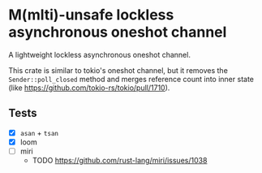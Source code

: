 # M(mlti)-unsafe lockless asynchronous oneshot channel

A lightweight lockless asynchronous oneshot channel.

This crate is similar to tokio's oneshot channel,
but it removes the `Sender::poll_closed` method
and merges reference count into inner state (like https://github.com/tokio-rs/tokio/pull/1710).

## Tests

* [x] `asan` + `tsan`
* [x] loom
* [ ] miri
  + TODO https://github.com/rust-lang/miri/issues/1038
